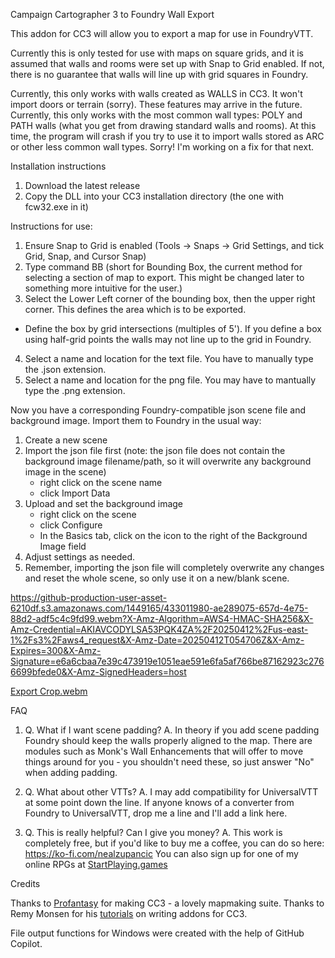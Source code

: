 Campaign Cartographer 3 to Foundry Wall Export

This addon for CC3 will allow you to export a map for use in FoundryVTT.

Currently this is only tested for use with maps on square grids, and it is assumed that walls and rooms were set up with Snap to Grid enabled.
If not, there is no guarantee that walls will line up with grid squares in Foundry.

Currently, this only works with walls created as WALLS in CC3. It won't import doors or terrain (sorry). These features may arrive in the future.
Currently, this only works with the most common wall types: POLY and PATH walls (what you get from drawing standard walls and rooms).
At this time, the program will crash if you try to use it to import walls stored as ARC or other less common wall types. Sorry! I'm working on a fix for that next.

Installation instructions
1. Download the latest release
2. Copy the DLL into your CC3 installation directory (the one with fcw32.exe in it)

Instructions for use:

1. Ensure Snap to Grid is enabled (Tools -> Snaps -> Grid Settings, and tick Grid, Snap, and Cursor Snap)
2. Type command BB (short for Bounding Box, the current method for selecting a section of map to export. This might be changed later to something more intuitive for the user.)
3. Select the Lower Left corner of the bounding box, then the upper right corner. This defines the area which is to be exported.
  - Define the box by grid intersections (multiples of 5'). If you define a box using half-grid points the walls may not line up to the grid in Foundry.
4. Select a name and location for the text file. You have to manually type the .json extension.
5. Select a name and location for the png file. You may have to mantually type the .png extension.

Now you have a corresponding Foundry-compatible json scene file and background image. Import them to Foundry in the usual way:
1. Create a new scene
2. Import the json file first (note: the json file does not contain the background image filename/path, so it will overwrite any background image in the scene)
   - right click on the scene name
   - click Import Data
4. Upload and set the background image
   - right click on the scene
   - click Configure
   - In the Basics tab, click on the icon to the right of the Background Image field
6. Adjust settings as needed.
7. Remember, importing the json file will completely overwrite any changes and reset the whole scene, so only use it on a new/blank scene.




https://github-production-user-asset-6210df.s3.amazonaws.com/1449165/433011980-ae289075-657d-4e75-88d2-adf5c4c9fd99.webm?X-Amz-Algorithm=AWS4-HMAC-SHA256&X-Amz-Credential=AKIAVCODYLSA53PQK4ZA%2F20250412%2Fus-east-1%2Fs3%2Faws4_request&X-Amz-Date=20250412T054706Z&X-Amz-Expires=300&X-Amz-Signature=e6a6cbaa7e39c473919e1051eae591e6fa5af766be87162923c2766699bfede0&X-Amz-SignedHeaders=host


[Export Crop.webm](https://github.com/user-attachments/assets/3b33e441-e2fe-43ea-b277-c76fb2fc6fea)

FAQ
1. Q. What if I want scene padding?
   A. In theory if you add scene padding Foundry should keep the walls properly aligned to the map.
   There are modules such as Monk's Wall Enhancements that will offer to move things around for you - you shouldn't need these, so just answer "No" when adding padding.

2. Q. What about other VTTs?
   A. I may add compatibility for UniversalVTT at some point down the line. If anyone knows of a converter from Foundry to UniversalVTT, drop me a line and I'll add a link here.

3. Q. This is really helpful? Can I give you money?
   A. This work is completely free, but if you'd like to buy me a coffee, you can do so here: https://ko-fi.com/nealzupancic
   You can also sign up for one of my online RPGs at [StartPlaying.games](https://startplaying.games/gm/ninesides)

Credits

Thanks to [Profantasy](https://www.profantasy.com/) for making CC3 - a lovely mapmaking suite.
Thanks to Remy Monsen for his [tutorials](https://rpgmaps.profantasy.com/xp-tutorials/) on writing addons for CC3.

File output functions for Windows were created with the help of GitHub Copilot.
